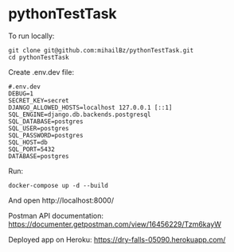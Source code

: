 # pythonTestTask

To run locally:

```
git clone git@github.com:mihailBz/pythonTestTask.git
cd pythonTestTask
```
Create .env.dev file:
```
#.env.dev
DEBUG=1
SECRET_KEY=secret
DJANGO_ALLOWED_HOSTS=localhost 127.0.0.1 [::1]
SQL_ENGINE=django.db.backends.postgresql
SQL_DATABASE=postgres
SQL_USER=postgres
SQL_PASSWORD=postgres
SQL_HOST=db
SQL_PORT=5432
DATABASE=postgres
```

Run:
```
docker-compose up -d --build
```
And open http://localhost:8000/


Postman API documentation: https://documenter.getpostman.com/view/16456229/Tzm6kayW

Deployed app on Heroku: https://dry-falls-05090.herokuapp.com/
